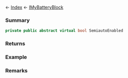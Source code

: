 ← [Index](Api-Index) ← [IMyBatteryBlock](Sandbox.ModAPI.Ingame.IMyBatteryBlock)

### Summary

```csharp
private public abstract virtual bool SemiautoEnabled
```

### Returns

### Example

### Remarks

